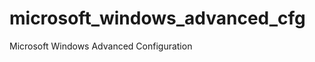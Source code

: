 microsoft_windows_advanced_cfg
==============================

Microsoft Windows Advanced Configuration
